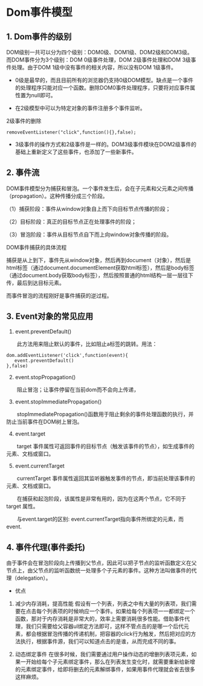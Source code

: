 # Dom事件模型

## 1. Dom事件的级别

DOM级别一共可以分为四个级别：DOM0级、DOM1级、DOM2级和DOM3级。而DOM事件分为3个级别：DOM 0级事件处理，DOM 2级事件处理和DOM 3级事件处理。由于DOM 1级中没有事件的相关内容，所以没有DOM 1级事件。

* 0级是最早的，而且目前所有的浏览器仍支持0级DOM模型。缺点是一个事件的处理程序只能对应一个函数。删除DOM0事件处理程序，只要将对应事件属性置为null即可。

* 在2级模型中可以为特定对象的事件注册多个事件监听。

2级事件的删除

```
removeEventListener("click",function(){},false);
```

* 3级事件的操作方式和2级事件是一样的。DOM3级事件模块在DOM2级事件的基础上重新定义了这些事件，也添加了一些新事件。

## 2. 事件流

DOM事件模型分为捕获和冒泡。一个事件发生后，会在子元素和父元素之间传播（propagation）。这种传播分成三个阶段。

（1）捕获阶段：事件从window对象自上而下向目标节点传播的阶段；

（2）目标阶段：真正的目标节点正在处理事件的阶段；

（3）冒泡阶段：事件从目标节点自下而上向window对象传播的阶段。

DOM事件捕获的具体流程

捕获是从上到下，事件先从window对象，然后再到document（对象），然后是html标签（通过document.documentElement获取html标签），然后是body标签（通过document.body获取body标签），然后按照普通的html结构一层一层往下传，最后到达目标元素。

而事件冒泡的流程刚好是事件捕获的逆过程。

## 3. Event对象的常见应用

1. event.preventDefault()

　　此方法用来阻止默认的事件，比如阻止a标签的跳转。用法：
```
dom.addEventListener('click',function(event){
   event.preventDefault()
},false)
```

2. event.stopPropagation()

　　阻止冒泡；让事件停留在当前dom而不会向上传递，

3. event.stopImmediatePropagation()

　　stopImmediatePropagation()函数用于阻止剩余的事件处理函数的执行，并防止当前事件在DOM树上冒泡。

4. event.target

　　target 事件属性可返回事件的目标节点（触发该事件的节点），如生成事件的元素、文档或窗口。

5. event.currentTarget

　　currentTarget 事件属性返回其监听器触发事件的节点，即当前处理该事件的元素、文档或窗口。

　　在捕获和起泡阶段，该属性是非常有用的，因为在这两个节点，它不同于 target 属性。

　　与event.target的区别: event.currentTarget指向事件所绑定的元素，而event.
　　
## 4. 事件代理(事件委托)

由于事件会在冒泡阶段向上传播到父节点，因此可以把子节点的监听函数定义在父节点上，由父节点的监听函数统一处理多个子元素的事件。这种方法叫做事件的代理（delegation）。

* 优点

1. 减少内存消耗，提高性能
假设有一个列表，列表之中有大量的列表项，我们需要在点击每个列表项的时候响应一个事件。如果给每个列表项一一都绑定一个函数，那对于内存消耗是非常大的，效率上需要消耗很多性能。借助事件代理，我们只需要给父容器ul绑定方法即可，这样不管点击的是哪一个后代元素，都会根据冒泡传播的传递机制，把容器的click行为触发，然后把对应的方法执行，根据事件源，我们可以知道点击的是谁，从而完成不同的事。

2. 动态绑定事件
在很多时候，我们需要通过用户操作动态的增删列表项元素，如果一开始给每个子元素绑定事件，那么在列表发生变化时，就需要重新给新增的元素绑定事件，给即将删去的元素解绑事件，如果用事件代理就会省去很多这样麻烦。


